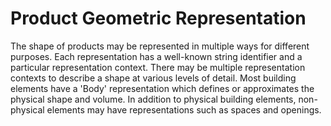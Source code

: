 Product Geometric Representation
================================

The shape of products may be represented in multiple ways for different purposes. Each representation has a well-known string identifier and a particular representation context. There may be multiple representation contexts to describe a shape at various levels of detail. Most building elements have a 'Body' representation which defines or approximates the physical shape and volume. In addition to physical building elements, non-physical elements may have representations such as spaces and openings.
